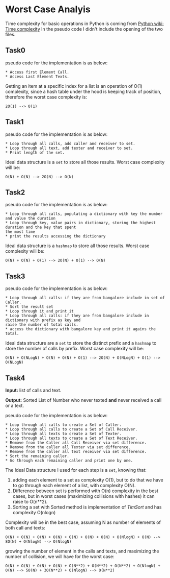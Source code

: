 # Worst Case Analyis
Time complexity for basic operations in Python is coming from  [Python wiki: Time complexity](https://wiki.python.org/moin/TimeComplexity)
In the pseudo code I didn't include the opening of the two files.
## Task0
pseudo code for the implementation is as below:
```
* Access first Element Call.
* Access Last Element Texts.
```
Getting an item at a specific index for a list is an operation of O(1) complexity, since a hash table
under the hood is keeping track of position, therefore the worst case complexity is:
```
2O(1) --> O(1)
```

## Task1
pseudo code for the implementation is as below:
```
* Loop through all calls, add caller and receiver to set.
* Loop through all text, add texter and receiver to set.
* Print length of the set.
```
Ideal data structure is a `set` to store all those results.
Worst case complexity will be:
```
O(N) + O(N) --> 2O(N) --> O(N)
```


## Task2
pseudo code for the implementation is as below:
```
* Loop through all calls, populating a dictionary with key the number and value the duration
* Loop through key, value pairs in dictionary, storing the highest duration and the key that spent
the most time
* print the results accessing the dictionary
```
Ideal data structure is a `hashmap` to store all those results.
Worst case complexity will be:
```
O(N) + O(N) + O(1) --> 2O(N) + O(1) --> O(N)
```

## Task3
pseudo code for the implementation is as below:
```
* Loop through all calls: if they are from bangalore include in set of Caller.
* Sort the result set
* Loop through it and print it
* Loop through all calls: if they are from bangalore include in dictionary with prefix as key and 
raise the number of total calls.
* access the dictionary with bangalore key and print it agains the total.
```

Ideal data structure are a `set` to store the distinct prefix and a `hashmap` to store the number of
calls by prefix.
Worst case complexity will be:
```
O(N) + O(NLogN) + O(N) + O(N) + O(1) --> 2O(N) + O(NLogN) + O(1) --> O(NLogN)
```

## Task4
**Input:** list of calls and text.

**Output:** Sorted List of Number who never texted **and** never received a call or a text.

pseudo code for the implementation is as below:
```
* Loop through all calls to create a Set of Caller.
* Loop through all calls to create a Set of Call Receiver.
* Loop through all texts to create a Set of Texter.
* Loop through all texts to create a Set of Text Receiver.
* Remove from the Caller all Call Receiver via set difference.
* Remove from the caller all Texter via set difference.
* Remove from the caller all text receiver via set difference.
* Sort the remaining caller.
* Go through each remaining caller and print one by one.
```

The Ideal Data structure I used for each step is a `set`, knowing that:
1. adding each element to a set as complexity O(1), but to do that we have to go through each 
element of a list, with complexity O(N).
1. Difference between set is performed with O(n) complexity in the best cases, but in worst cases 
(maximizing collisions with hashes) it can raise to O(n**2).
1. Sorting a set with Sorted method is implementation of *TimSort* and has complexity O(nlogn)

Complexity will be in the best case, assuming N as number of elements of both call and texts:
```
O(N) + O(N) + O(N) + O(N) + O(N) + O(N) + O(N) + O(NlogN) + O(N) --> 8O(N) + O(NlogN) --> O(NlogN)
```

growing the number of element in the calls and texts, and maximizing the number of collision, we 
will have for the worst case:
```
O(N) + O(N) + O(N) + O(N) + O(N**2) + O(N**2) + O(N**2) + O(NlogN) + O(N) --> 5O(N) + 3O(N**2) + O(NlogN) --> O(N**2)
```